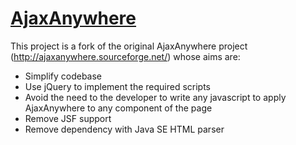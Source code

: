 [AjaxAnywhere](http://www.ajaxanywhere.com)
============

This project is a fork of the original AjaxAnywhere project (http://ajaxanywhere.sourceforge.net/) whose aims are:
- Simplify codebase
- Use jQuery to implement the required scripts 
- Avoid the need to the developer to write any javascript to apply AjaxAnywhere to any component of the page 
- Remove JSF support 
- Remove dependency with Java SE HTML parser 